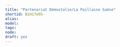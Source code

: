 ```yaml
---
title: "Partenariat Démostalie/La Paillasse Saône"
shortid: B1H17w9S-
alias: 
model: 
tags: 
node: 
draft: yes
--- 
```

 